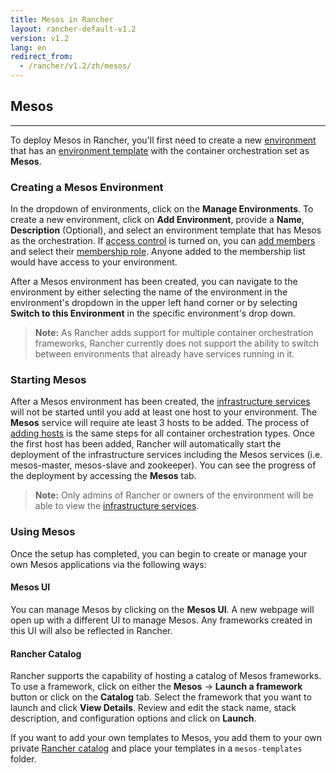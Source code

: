 ```yaml
---
title: Mesos in Rancher
layout: rancher-default-v1.2
version: v1.2
lang: en
redirect_from:
  - /rancher/v1.2/zh/mesos/
---
```


## Mesos
---

To deploy Mesos in Rancher, you'll first need to create a new [environment]({{site.baseurl}}/rancher/{{page.version}}/{{page.lang}}/environments/) that has an [environment template]({{site.baseurl}}/rancher/{{page.version}}/{{page.lang}}/environments/#what-is-an-environment-template) with the container orchestration set as **Mesos**.

### Creating a Mesos Environment

In the dropdown of environments, click on the **Manage Environments**. To create a new environment, click on **Add Environment**, provide a **Name**, **Description** (Optional), and select an environment template that has Mesos as the orchestration. If [access control]({{site.baseurl}}/rancher/{{page.version}}/{{page.lang}}/configuration/access-control/) is turned on, you can [add members]({{site.baseurl}}/rancher/{{page.version}}/{{page.lang}}/environments/#editing-members) and select their [membership role]({{site.baseurl}}/rancher/{{page.version}}/{{page.lang}}/environments/#membership-roles). Anyone added to the membership list would have access to your environment.

After a Mesos environment has been created, you can navigate to the environment by either selecting the name of the environment in the environment's dropdown in the upper left hand corner or by selecting **Switch to this Environment** in the specific environment's drop down.

> **Note:** As Rancher adds support for multiple container orchestration frameworks, Rancher currently does not support the ability to switch between environments that already have services running in it.


### Starting Mesos

After a Mesos environment has been created, the [infrastructure services]({{site.baseurl}}/rancher/{{page.version}}/{{page.lang}}/rancher-services/) will not be started until you add at least one host to your environment. The **Mesos** service will require ate least 3 hosts to be added.  The process of [adding hosts]({{site.baseurl}}/rancher/{{page.version}}/{{page.lang}}/hosts/) is the same steps for all  container orchestration types. Once the first host has been added, Rancher will automatically start the deployment of the infrastructure services including the Mesos services (i.e. mesos-master, mesos-slave and zookeeper).  You can see the progress of the deployment by accessing the **Mesos** tab.

> **Note:** Only admins of Rancher or owners of the environment will be able to view the [infrastructure services]({{site.baseurl}}/rancher/{{page.version}}/{{page.lang}}/rancher-services/).

### Using Mesos

Once the setup has completed, you can begin to create or manage your own Mesos applications via the following ways:

#### Mesos UI

You can manage Mesos by clicking on the **Mesos UI**. A new webpage will open up with a different UI to manage Mesos. Any frameworks created in this UI will also be reflected in Rancher.

#### Rancher Catalog

Rancher supports the capability of hosting a catalog of Mesos frameworks. To use a framework, click on either the **Mesos** -> **Launch a framework** button or click on the **Catalog** tab. Select the framework that you want to launch and click **View Details**. Review and edit the stack name, stack description, and configuration options and click on **Launch**.

If you want to add your own templates to Mesos, you add them to your own private [Rancher catalog]({{site.baseurl}}/rancher/{{page.version}}/{{page.lang}}/catalog/) and place your templates in a `mesos-templates` folder.
